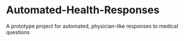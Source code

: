 # Automated-Health-Responses
A prototype project for automated, physician-like responses to medical questions

